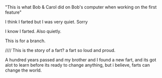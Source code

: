 "This is what Bob & Carol did on Bob's computer when working on the first feature" 

I think I farted but I was very quiet. Sorry

I know I farted. Also quietly.

This is for a branch. 

////
This is the story of a fart? a fart so loud and proud. 

A hundred years passed and my brother and I found a new fart, and its got alot to learn before its ready to change anything, but i believe, farts can change the world. 
